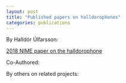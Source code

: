 ```yaml
---
layout: post
title: "Published papers on halldorophones"
categories: publications
---
```

By Halldór Úlfarsson:

[2018 NIME paper on the halldorophone](/posts/papers/Halldorophone_NIME_2018.pdf)


Co-Authored:

By others on related projects:
